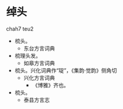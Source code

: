 # 绰头
chah7 teu2
+ 梳头。
  * 东台方言词典
+ 梳理头发。
  * 如皋方言词典
+ 梳头。兴化词典作“珿”，《集韵·觉韵》侧角切
  * 兴化方言词典
    - 《博雅》齐也。
+ 梳头。
  * 泰县方言志
